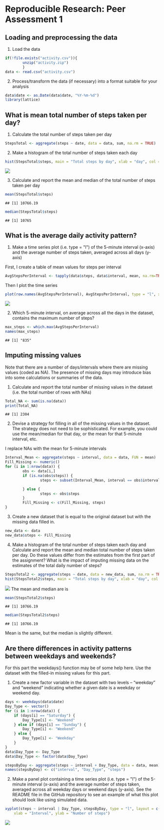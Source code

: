 # Reproducible Research: Peer Assessment 1

## Loading and preprocessing the data

1. Load the data

```r
if(!file.exists("activity.csv")){
        unzip("activity.zip")
        }
data <- read.csv("activity.csv")
```

2. Process/transform the data (if necessary) into a format suitable for your analysis


```r
data$date <- as.Date(data$date, "%Y-%m-%d")
library(lattice)
```

## What is mean total number of steps taken per day?

1. Calculate the total number of steps taken per day

```r
StepsTotal <- aggregate(steps ~ date, data = data, sum, na.rm = TRUE)
```

2. Make a histogram of the total number of steps taken each day

```r
hist(StepsTotal$steps, main = "Total steps by day", xlab = "day", col = "red")
```

![](PA1_template_files/figure-html/unnamed-chunk-4-1.png) 

3. Calculate and report the mean and median of the total number of steps taken per day

```r
mean(StepsTotal$steps)
```

```
## [1] 10766.19
```

```r
median(StepsTotal$steps)
```

```
## [1] 10765
```

## What is the average daily activity pattern?

1. Make a time series plot (i.e. type = "l") of the 5-minute interval (x-axis) and the average number of steps taken, averaged across all days (y-axis)

First, I create a table of mean values for steps per interval

```r
AvgStepsPerInterval <- tapply(data$steps, data$interval, mean, na.rm=TRUE)
```
Then I plot the time series

```r
plot(row.names(AvgStepsPerInterval), AvgStepsPerInterval, type = "l", xlab = "5-minute Intervals", ylab = "Average steps across all days", main = "Average number of steps taken")
```

![](PA1_template_files/figure-html/unnamed-chunk-7-1.png) 

2. Which 5-minute interval, on average across all the days in the dataset, contains the maximum number of steps?

```r
max_steps <- which.max(AvgStepsPerInterval)
names(max_steps)
```

```
## [1] "835"
```

## Imputing missing values

Note that there are a number of days/intervals where there are missing values (coded as NA). The presence of missing days may introduce bias into some calculations or summaries of the data.

1. Calculate and report the total number of missing values in the dataset (i.e. the total number of rows with NAs)

```r
Total_NA <- sum(is.na(data))
print(Total_NA)
```

```
## [1] 2304
```

2. Devise a strategy for filling in all of the missing values in the dataset. The strategy does not need to be sophisticated. For example, you could use the mean/median for that day, or the mean for that 5-minute interval, etc.

I replace NAs with the mean for 5-minute intervals

```r
Interval_Mean <- aggregate(steps ~ interval, data = data, FUN = mean)
Fill_Missing <- numeric()
for (i in 1:nrow(data)) {
        obs <- data[i,]
        if (is.na(obs$steps)) {
                steps <- subset(Interval_Mean, interval == obs$interval)$steps

        } else {
                steps <- obs$steps
        }
        Fill_Missing <- c(Fill_Missing, steps)
}
```

3. Create a new dataset that is equal to the original dataset but with the missing data filled in.

```r
new_data <- data
new_data$steps <- Fill_Missing
```

4. Make a histogram of the total number of steps taken each day and Calculate and report the mean and median total number of steps taken per day. Do these values differ from the estimates from the first part of the assignment? What is the impact of imputing missing data on the estimates of the total daily number of steps?


```r
StepsTotal2 <- aggregate(steps ~ date, data = new_data, sum, na.rm = TRUE)
hist(StepsTotal2$steps, main = "Total steps by day", xlab = "day", col = "red")
```

![](PA1_template_files/figure-html/unnamed-chunk-13-1.png) 
The mean and median are is

```r
mean(StepsTotal2$steps)
```

```
## [1] 10766.19
```

```r
median(StepsTotal2$steps)
```

```
## [1] 10766.19
```
Mean is the same, but the median is slightly different.

## Are there differences in activity patterns between weekdays and weekends?

For this part the weekdays() function may be of some help here. Use the dataset with the filled-in missing values for this part.

1. Create a new factor variable in the dataset with two levels – “weekday” and “weekend” indicating whether a given date is a weekday or weekend day.


```r
days <- weekdays(data$date)
Day_Type <- vector()
for (i in 1:nrow(data)) {
    if (days[i] == "Saturday") {
        Day_Type[i] <- "Weekend"
    } else if (days[i] == "Sunday") {
        Day_Type[i] <- "Weekend"
    } else {
        Day_Type[i] <- "Weekday"
    }
}
data$Day_Type <- Day_Type
data$Day_Type <- factor(data$Day_Type)

stepsByDay <- aggregate(steps ~ interval + Day_Type, data = data, mean)
names(stepsByDay) <- c("interval", "Day_Type", "steps")
```

2. Make a panel plot containing a time series plot (i.e. type = "l") of the 5-minute interval (x-axis) and the average number of steps taken, averaged across all weekday days or weekend days (y-axis). See the README file in the GitHub repository to see an example of what this plot should look like using simulated data.

```r
xyplot(steps ~ interval | Day_Type, stepsByDay, type = "l", layout = c(1, 2), 
    xlab = "Interval", ylab = "Number of steps")
```

![](PA1_template_files/figure-html/unnamed-chunk-16-1.png) 
